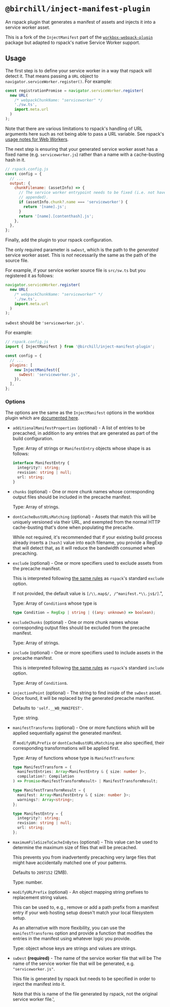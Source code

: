 # `@birchill/inject-manifest-plugin`

An rspack plugin that generates a manifest of assets and injects it into a
service worker asset.

This is a fork of the `InjectManifest` part of the
[`workbox-webpack-plugin`](https://github.com/GoogleChrome/workbox/) package
but adapted to rspack's native Service Worker support.

## Usage

The first step is to define your service worker in a way that rspack will detect
it.
That means passing a `URL` object to `navigator.serviceWorker.register()`.
For example:

```js
const registrationPromise = navigator.serviceWorker.register(
  new URL(
    /* webpackChunkName: "serviceworker" */
    './sw.ts',
    import.meta.url
  )
);
```

Note that there are various limitations to rspack's handling of URL arguments
here such as not being able to pass a URL variable.
See rspack's [usage notes for Web
Workers](https://www.rspack.dev/guide/features/web-workers#usage).

The next step is ensuring that your generated service worker asset has a fixed
name (e.g. `serviceworker.js`) rather than a name with a cache-busting hash in
it.

```js
// rspack.config.js
const config = {
  // ...
  output: {
    chunkFilename: (assetInfo) => {
      // The service worker entrypoint needs to be fixed (i.e. not have a hash
      // appended).
      if (assetInfo.chunk?.name === 'serviceworker') {
        return '[name].js';
      }
      return '[name].[contenthash].js';
    },
  },
};
```

Finally, add the plugin to your rspack configuration.

The only required parameter is `swDest`, which is the path to the _generated_
service worker asset.
This is _not_ necessarily the same as the path of the source file.

For example, if your service worker source file is `src/sw.ts` but you
registered it as follows:

```js
navigator.serviceWorker.register(
  new URL(
    /* webpackChunkName: "serviceworker" */
    './sw.ts',
    import.meta.url
  )
);
```

`swDest` should be `'serviceworker.js'`.

For example:

```js
// rspack.config.js
import { InjectManifest } from '@birchill/inject-manifest-plugin';

const config = {
  // ...
  plugins: [
    new InjectManifest({
      swDest: 'serviceworker.js',
    }),
  ],
};
```

### Options

The options are the same as the `InjectManifest` options in the workbox plugin
which are [documented
here](https://developer.chrome.com/docs/workbox/modules/workbox-build#type-WebpackInjectManifestOptions).

- `additionalManifestProperties` (optional) - A list of entries to be precached,
  in addition to any entries that are generated as part of the build
  configuration.

  Type: Array of strings or `ManifestEntry` objects whose shape is as follows:

  ```ts
  interface ManifestEntry {
    integrity?: string;
    revision: string | null;
    url: string;
  }
  ```

- `chunks` (optional) - One or more chunk names whose corresponding output files
  should be included in the precache manifest.

  Type: Array of strings.

- `dontCacheBustURLsMatching` (optional) - Assets that match this will be
  uniquely versioned via their URL, and exempted from the normal HTTP
  cache-busting that's done when populating the precache.

  While not required, it's recommended that if your existing build process
  already inserts a `[hash]` value into each filename, you provide a RegExp
  that will detect that, as it will reduce the bandwidth consumed when
  precaching.

- `exclude` (optional) - One or more specifiers used to exclude assets from the
  precache manifest.

  This is interpreted following
  [the same rules](https://www.rspack.dev/config/module.html#condition) as
  `rspack`'s standard `exclude` option.

  If not provided, the default value is `[/\\.map$/, /^manifest.*\\.js$/]`.",

  Type: Array of `Condition`s whose type is

  ```ts
  type Condition = RegExp | string | ((any: unknown) => boolean);
  ```

- `excludeChunks` (optional) - One or more chunk names whose corresponding
  output files should be excluded from the precache manifest.

  Type: Array of strings.

- `include` (optional) - One or more specifiers used to include assets in the
  precache manifest.

  This is interpreted following
  [the same rules](https://www.rspack.dev/config/module.html#condition) as
  `rspack`'s standard `include` option.

  Type: Array of `Condition`s.

- `injectionPoint` (optional) - The string to find inside of the `swDest` asset.
  Once found, it will be replaced by the generated precache manifest.

  Defaults to `'self.__WB_MANIFEST'`.

  Type: string.

- `manifestTransforms` (optional) - One or more functions which will be applied
  sequentially against the generated manifest.

  If `modifyURLPrefix` or `dontCacheBustURLsMatching` are also specified, their
  corresponding transformations will be applied first.

  Type: Array of functions whose type is `ManifestTransform`:

  ```ts
  type ManifestTransform = (
    manifestEntries: Array<ManifestEntry & { size: number }>,
    compilation?: Compilation
  ) => Promise<ManifestTransformResult> | ManifestTransformResult;

  type ManifestTransformResult = {
    manifest: Array<ManifestEntry & { size: number }>;
    warnings?: Array<string>;
  };

  type ManifestEntry = {
    integrity?: string;
    revision: string | null;
    url: string;
  };
  ```

- `maximumFileSizeToCacheInBytes` (optional) - This value can be used to
  determine the maximum size of files that will be precached.

  This prevents you from inadvertently precaching very large files that might
  have accidentally matched one of your patterns.

  Defaults to `2097152` (2MB).

  Type: number.

- `modifyURLPrefix` (optional) - An object mapping string prefixes to
  replacement string values.

  This can be used to, e.g., remove or add a path prefix from a manifest entry
  if your web hosting setup doesn't match your local filesystem setup.

  As an alternative with more flexibility, you can use the `manifestTransforms`
  option and provide a function that modifies the entries in the manifest using
  whatever logic you provide.

  Type: object whose keys are strings and values are strings.

- `swDest` **(required)** - The name of the service worker file that will be
  The name of the service worker file that will be generated,
  e.g. `"serviceworker.js"`.

  This file is generated by rspack but needs to be specified in order to inject
  the manifest into it.

  Note that this is name of the file generated by rspack, not the original service worker file.',
